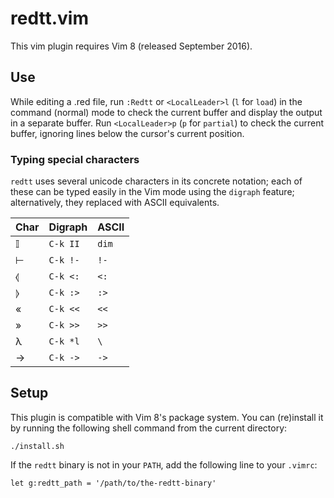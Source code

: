 # redtt.vim

This vim plugin requires Vim 8 (released September 2016).

## Use

While editing a .red file, run `:Redtt` or `<LocalLeader>l` (`l` for `load`) in
the command (normal) mode to check the current buffer and display the output in
a separate buffer. Run `<LocalLeader>p` (`p` for `partial`) to check the current
buffer, ignoring lines below the cursor's current position.

### Typing special characters

`redtt` uses several unicode characters in its concrete notation; each of these
can be typed easily in the Vim mode using the `digraph` feature; alternatively,
they replaced with ASCII equivalents.

| Char | Digraph   | ASCII |
|------|-----------|-------|
| 𝕀    | `C-k II`  | `dim` |
| ⊢    | `C-k !-`  | `!-`  |
| ⦉    | `C-k <:`  | `<:`  |
| ⦊    | `C-k :>`  | `:>`  |
| «    | `C-k <<`  | `<<`  |
| »    | `C-k >>`  | `>>`  |
| λ    | `C-k *l`  | `\`   |
| →    | `C-k ->`  | `->`  |

## Setup

This plugin is compatible with Vim 8's package system. You can (re)install it by
running the following shell command from the current directory:

    ./install.sh

If the `redtt` binary is not in your `PATH`, add the following line to your
`.vimrc`:

    let g:redtt_path = '/path/to/the-redtt-binary'

